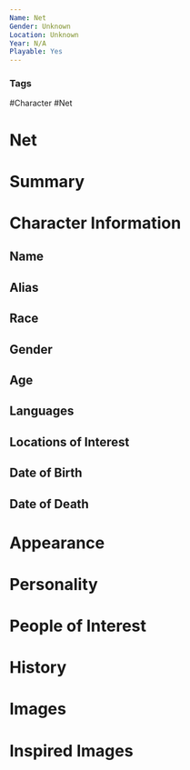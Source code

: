 ```yaml
---
Name: Net
Gender: Unknown
Location: Unknown
Year: N/A
Playable: Yes
---
```


### Tags
#Character #Net 

# Net


# Summary


# Character Information

## Name

## Alias

## Race

## Gender

## Age

## Languages

## Locations of Interest

## Date of Birth

## Date of Death

# Appearance

# Personality

# People of Interest

# History

# Images

# Inspired Images
